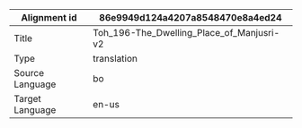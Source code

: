 |Alignment id | 86e9949d124a4207a8548470e8a4ed24
| --- | --- 
|Title | Toh_196-The_Dwelling_Place_of_Manjusri-v2 
|Type | translation
|Source Language | bo
|Target Language | en-us